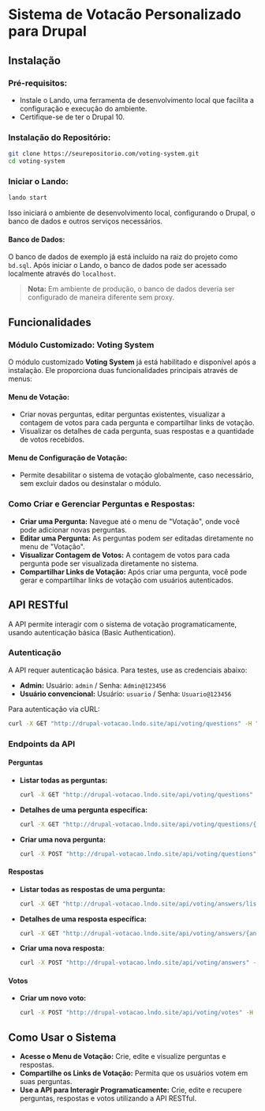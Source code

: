 # Sistema de Votacão Personalizado para Drupal

## Instalação

### Pré-requisitos:
- Instale o Lando, uma ferramenta de desenvolvimento local que facilita a configuração e execução do ambiente.
- Certifique-se de ter o Drupal 10.

### Instalação do Repositório:
```sh
git clone https://seurepositorio.com/voting-system.git
cd voting-system
```

### Iniciar o Lando:
```sh
lando start
```
Isso iniciará o ambiente de desenvolvimento local, configurando o Drupal, o banco de dados e outros serviços necessários.

#### Banco de Dados:
O banco de dados de exemplo já está incluído na raiz do projeto como `bd.sql`. Após iniciar o Lando, o banco de dados pode ser acessado localmente através do `localhost`.

> **Nota:** Em ambiente de produção, o banco de dados deveria ser configurado de maneira diferente sem proxy.

## Funcionalidades

### Módulo Customizado: Voting System
O módulo customizado **Voting System** já está habilitado e disponível após a instalação. Ele proporciona duas funcionalidades principais através de menus:

#### Menu de Votação:
- Criar novas perguntas, editar perguntas existentes, visualizar a contagem de votos para cada pergunta e compartilhar links de votação.
- Visualizar os detalhes de cada pergunta, suas respostas e a quantidade de votos recebidos.

#### Menu de Configuração de Votação:
- Permite desabilitar o sistema de votação globalmente, caso necessário, sem excluir dados ou desinstalar o módulo.

### Como Criar e Gerenciar Perguntas e Respostas:
- **Criar uma Pergunta:** Navegue até o menu de "Votação", onde você pode adicionar novas perguntas.
- **Editar uma Pergunta:** As perguntas podem ser editadas diretamente no menu de "Votação".
- **Visualizar Contagem de Votos:** A contagem de votos para cada pergunta pode ser visualizada diretamente no sistema.
- **Compartilhar Links de Votação:** Após criar uma pergunta, você pode gerar e compartilhar links de votação com usuários autenticados.

## API RESTful
A API permite interagir com o sistema de votação programaticamente, usando autenticação básica (Basic Authentication).

### Autenticação
A API requer autenticação básica. Para testes, use as credenciais abaixo:

- **Admin:** Usuário: `admin` / Senha: `Admin@123456`
- **Usuário convencional:** Usuário: `usuario` / Senha: `Usuario@123456`

Para autenticação via cURL:
```sh
curl -X GET "http://drupal-votacao.lndo.site/api/voting/questions" -H "Authorization: Basic YWRtaW46QWRtaW5AMTIzNDU2"
```

### Endpoints da API

#### Perguntas
- **Listar todas as perguntas:**
  ```sh
  curl -X GET "http://drupal-votacao.lndo.site/api/voting/questions" -H "Authorization: Basic YWRtaW46QWRtaW5AMTIzNDU2"
  ```
- **Detalhes de uma pergunta específica:**
  ```sh
  curl -X GET "http://drupal-votacao.lndo.site/api/voting/questions/{question_id}" -H "Authorization: Basic YWRtaW46QWRtaW5AMTIzNDU2"
  ```
- **Criar uma nova pergunta:**
  ```sh
  curl -X POST "http://drupal-votacao.lndo.site/api/voting/questions" -H "Authorization: Basic YWRtaW46QWRtaW5AMTIzNDU2" -d '{"label": "Qual é sua cor favorita?"}'
  ```

#### Respostas
- **Listar todas as respostas de uma pergunta:**
  ```sh
  curl -X GET "http://drupal-votacao.lndo.site/api/voting/answers/list/{question_id}" -H "Authorization: Basic YWRtaW46QWRtaW5AMTIzNDU2"
  ```
- **Detalhes de uma resposta específica:**
  ```sh
  curl -X GET "http://drupal-votacao.lndo.site/api/voting/answers/{answer_id}" -H "Authorization: Basic YWRtaW46QWRtaW5AMTIzNDU2"
  ```
- **Criar uma nova resposta:**
  ```sh
  curl -X POST "http://drupal-votacao.lndo.site/api/voting/answers" -H "Authorization: Basic YWRtaW46QWRtaW5AMTIzNDU2" -d '{"label": "Azul", "question_id": 1}'
  ```

#### Votos
- **Criar um novo voto:**
  ```sh
  curl -X POST "http://drupal-votacao.lndo.site/api/voting/votes" -H "Authorization: Basic YWRtaW46QWRtaW5AMTIzNDU2" -d '{"user_id": 1, "question_id": 1, "answer_id": 1}'
  ```

## Como Usar o Sistema
- **Acesse o Menu de Votação:** Crie, edite e visualize perguntas e respostas.
- **Compartilhe os Links de Votação:** Permita que os usuários votem em suas perguntas.
- **Use a API para Interagir Programaticamente:** Crie, edite e recupere perguntas, respostas e votos utilizando a API RESTful.

